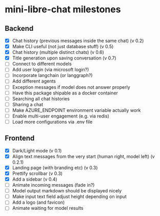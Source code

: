 # mini-libre-chat milestones

## Backend
- [x] Chat history (previous messages inside the same chat) (v 0.2)
- [x] Make CLI useful (not just database stuff) (v 0.5)
- [x] Chat history (multiple distinct chats) (v 0.6)
- [x] Title generation upon saving conversation (v 0.7)
- [ ] Connect to different models
- [ ] Add user login (via microsoft login?)
- [ ] Incorporate langchain (or langgraph?)
- [ ] Add different agents
- [ ] Exception messages if model does not answer properly
- [ ] Have this package shipable as a docker container
- [ ] Searching all chat histories
- [ ] Sharing a chat
- [ ] Make AZURE_ENDPOINT environment variable actually work
- [ ] Enable multi-user engagement (e.g. via redis)
- [ ] Load more configurations via .env file

## Frontend
- [x] Dark/Light mode (v 0.1)
- [x] Align text messages from the very start (human right, model left) (v 0.2.1)
- [x] Landing page (with branding etc) (v 0.3)
- [x] Prettify scrollbar (v 0.3)
- [x] Add a sidebar (v 0.4)
- [ ] Animate incoming messages (fade in?)
- [ ] Model output markdown should be displayed nicely
- [ ] Make input text field adjust height depending on input
- [ ] Add a logo (and favicon)
- [ ] Animate waiting for model results
